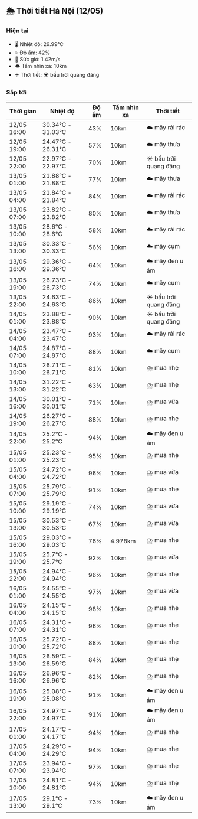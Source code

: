 ## 🌦️ Thời tiết Hà Nội (12/05)

### Hiện tại

- 🌡️ Nhiệt độ: 29.99℃
- 💦 Độ ẩm: 42%
- 💨 Sức gió: 1.42m/s
- 👁️ Tầm nhìn xa: 10km
- ☂️ Thời tiết: ☀️ bầu trời quang đãng

### Sắp tới

| Thời gian | Nhiệt độ | Độ ẩm | Tầm nhìn xa | Thời tiết |
| --- | --- | --- | --- | --- |
| 12/05 16:00 | 30.34℃ - 31.03℃ | 43% | 10km | ☁️ mây rải rác |
| 12/05 19:00 | 24.47℃ - 26.31℃ | 57% | 10km | ☁️ mây thưa |
| 12/05 22:00 | 22.97℃ - 22.97℃ | 70% | 10km | ☀️ bầu trời quang đãng |
| 13/05 01:00 | 21.88℃ - 21.88℃ | 77% | 10km | ☁️ mây thưa |
| 13/05 04:00 | 21.84℃ - 21.84℃ | 84% | 10km | ☁️ mây rải rác |
| 13/05 07:00 | 23.82℃ - 23.82℃ | 80% | 10km | ☁️ mây thưa |
| 13/05 10:00 | 28.6℃ - 28.6℃ | 58% | 10km | ☁️ mây rải rác |
| 13/05 13:00 | 30.33℃ - 30.33℃ | 56% | 10km | ☁️ mây cụm |
| 13/05 16:00 | 29.36℃ - 29.36℃ | 64% | 10km | ☁️ mây đen u ám |
| 13/05 19:00 | 26.73℃ - 26.73℃ | 74% | 10km | ☁️ mây cụm |
| 13/05 22:00 | 24.63℃ - 24.63℃ | 86% | 10km | ☀️ bầu trời quang đãng |
| 14/05 01:00 | 23.88℃ - 23.88℃ | 90% | 10km | ☀️ bầu trời quang đãng |
| 14/05 04:00 | 23.47℃ - 23.47℃ | 93% | 10km | ☁️ mây rải rác |
| 14/05 07:00 | 24.87℃ - 24.87℃ | 88% | 10km | ☁️ mây cụm |
| 14/05 10:00 | 26.71℃ - 26.71℃ | 81% | 10km | ⛈️ mưa nhẹ |
| 14/05 13:00 | 31.22℃ - 31.22℃ | 63% | 10km | ⛈️ mưa nhẹ |
| 14/05 16:00 | 30.01℃ - 30.01℃ | 71% | 10km | ⛈️ mưa vừa |
| 14/05 19:00 | 26.27℃ - 26.27℃ | 88% | 10km | ⛈️ mưa nhẹ |
| 14/05 22:00 | 25.2℃ - 25.2℃ | 94% | 10km | ☁️ mây đen u ám |
| 15/05 01:00 | 25.23℃ - 25.23℃ | 95% | 10km | ⛈️ mưa nhẹ |
| 15/05 04:00 | 24.72℃ - 24.72℃ | 96% | 10km | ⛈️ mưa vừa |
| 15/05 07:00 | 25.79℃ - 25.79℃ | 91% | 10km | ⛈️ mưa nhẹ |
| 15/05 10:00 | 29.19℃ - 29.19℃ | 74% | 10km | ⛈️ mưa vừa |
| 15/05 13:00 | 30.53℃ - 30.53℃ | 67% | 10km | ⛈️ mưa vừa |
| 15/05 16:00 | 29.03℃ - 29.03℃ | 76% | 4.978km | ⛈️ mưa nhẹ |
| 15/05 19:00 | 25.7℃ - 25.7℃ | 92% | 10km | ⛈️ mưa vừa |
| 15/05 22:00 | 24.94℃ - 24.94℃ | 96% | 10km | ⛈️ mưa nhẹ |
| 16/05 01:00 | 24.55℃ - 24.55℃ | 97% | 10km | ⛈️ mưa vừa |
| 16/05 04:00 | 24.15℃ - 24.15℃ | 98% | 10km | ⛈️ mưa nhẹ |
| 16/05 07:00 | 24.31℃ - 24.31℃ | 96% | 10km | ⛈️ mưa nhẹ |
| 16/05 10:00 | 25.72℃ - 25.72℃ | 88% | 10km | ⛈️ mưa nhẹ |
| 16/05 13:00 | 26.59℃ - 26.59℃ | 84% | 10km | ⛈️ mưa nhẹ |
| 16/05 16:00 | 26.96℃ - 26.96℃ | 82% | 10km | ⛈️ mưa nhẹ |
| 16/05 19:00 | 25.08℃ - 25.08℃ | 91% | 10km | ☁️ mây đen u ám |
| 16/05 22:00 | 24.97℃ - 24.97℃ | 91% | 10km | ☁️ mây đen u ám |
| 17/05 01:00 | 24.17℃ - 24.17℃ | 94% | 10km | ⛈️ mưa nhẹ |
| 17/05 04:00 | 24.29℃ - 24.29℃ | 94% | 10km | ⛈️ mưa nhẹ |
| 17/05 07:00 | 23.94℃ - 23.94℃ | 97% | 10km | ⛈️ mưa nhẹ |
| 17/05 10:00 | 24.81℃ - 24.81℃ | 94% | 10km | ⛈️ mưa nhẹ |
| 17/05 13:00 | 29.1℃ - 29.1℃ | 73% | 10km | ☁️ mây đen u ám |
